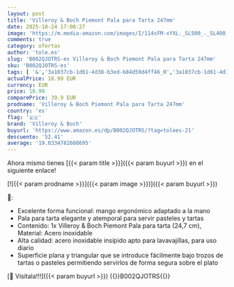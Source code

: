 ```yaml
---
layout: post
title: 'Villeroy & Boch Piemont Pala para Tarta 247mm'
date: 2025-10-24 17:00:27
image: 'https://m.media-amazon.com/images/I/114sFM-xYXL._SL500_._SL400_.jpg'
comments: true
category: ofertas
author: 'tole.es'
slug: 'B002QJOTRS-es Villeroy & Boch Piemont Pala para Tarta 247mm'
sku: 'B002QJOTRS-es'
tags: [ '&','3a1037cb-1d61-4d38-b3ed-b84d59d4ff46_0','3a1037cb-1d61-4d38-b3ed-b84d59d4ff46_1601','Arborist Merchandising Root','Cocina y comedor','Cubertería, vajilla y cristalería','Cubiertos para servir','Custom Stores','Hogar y cocina','Palas para servir tartas','Piezas de cubertería','Self Service','boch','villeroy','villeroy & boch','🇪🇸', ]
actualPrice: 18.99 EUR
currency: EUR
price: 18.99
comparePrice: 39.9 EUR
prodname: 'Villeroy & Boch Piemont Pala para Tarta 247mm'
country: 'es'
flag: '🇪🇸'
brand: 'Villeroy & Boch'
buyurl: 'https://www.amazon.es/dp/B002QJOTRS/?tag=tolees-21'
descuento: '52.41'
average: '19.0334782608695'
---
```


Ahora mismo tienes [{{< param title >}}]({{< param buyurl >}}) en el siguiente enlace!

[![{{< param prodname >}}]({{< param image >}})]({{< param buyurl >}})

🔎:

- Excelente forma funcional: mango ergonómico adaptado a la mano
- Pala para tarta elegante y atemporal para servir pasteles y tartas
- Contenido: 1x Villeroy & Boch Piemont Pala para tarta (24,7 cm), Material: Acero inoxidable
- Alta calidad: acero inoxidable insípido apto para lavavajillas, para uso diario
- Superficie plana y triangular que se introduce fácilmente bajo trozos de tartas o pasteles permitiendo servirlos de forma segura sobre el plato

[🛒 Visítala!!!]({{< param buyurl >}})
{{<world>}}B002QJOTRS{{</world>}}
